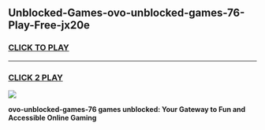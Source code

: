 
## Unblocked-Games-ovo-unblocked-games-76-Play-Free-jx20e
<h3>
<a href="https://premium76.site?title=ovo-unblocked-games-76&ref=23A">CLICK TO PLAY</a></h3>
<hr>

<h3>
<a href="https://premium76.site?title=ovo-unblocked-games-76&ref=23A">CLICK 2 PLAY</a>
  
</h3>

<a href="https://premium76.site?title=ovo-unblocked-games-76&ref=23A"><img src="https://clearcache.store/games.png"></a>


**ovo-unblocked-games-76 games unblocked: Your Gateway to Fun and Accessible Online Gaming**
